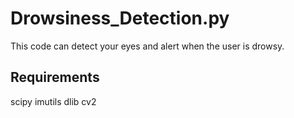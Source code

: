 # Drowsiness_Detection.py
This code can detect your eyes and alert when the user is drowsy.
## Requirements
scipy
imutils
dlib
cv2
